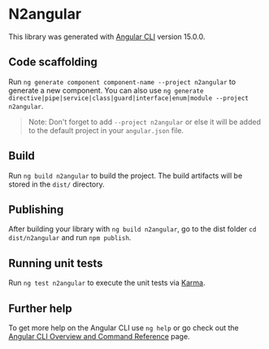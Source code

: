 # N2angular

This library was generated with [Angular CLI](https://github.com/angular/angular-cli) version 15.0.0.

## Code scaffolding

Run `ng generate component component-name --project n2angular` to generate a new component. You can also use `ng generate directive|pipe|service|class|guard|interface|enum|module --project n2angular`.
> Note: Don't forget to add `--project n2angular` or else it will be added to the default project in your `angular.json` file. 

## Build

Run `ng build n2angular` to build the project. The build artifacts will be stored in the `dist/` directory.

## Publishing

After building your library with `ng build n2angular`, go to the dist folder `cd dist/n2angular` and run `npm publish`.

## Running unit tests

Run `ng test n2angular` to execute the unit tests via [Karma](https://karma-runner.github.io).

## Further help

To get more help on the Angular CLI use `ng help` or go check out the [Angular CLI Overview and Command Reference](https://angular.io/cli) page.
